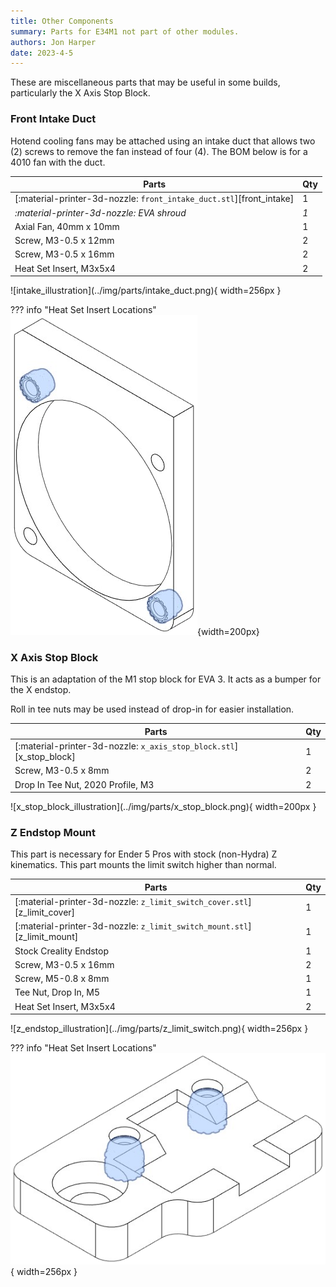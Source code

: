 ```yaml
---
title: Other Components
summary: Parts for E34M1 not part of other modules.
authors: Jon Harper
date: 2023-4-5
---
```


These are miscellaneous parts that may be useful in some builds, particularly the X Axis Stop Block.

### Front Intake Duct

Hotend cooling fans may be attached using an intake duct that allows two (2) screws to remove the fan instead of four (4). The BOM below is for a 4010 fan with the duct.

<div markdown class="jh-grid-container jh-grid-2">
<div markdown class="jh-grid-para">

| Parts     | Qty |
|-----------|-----|
| [:material-printer-3d-nozzle: `front_intake_duct.stl`][front_intake]  | 1 |
| *:material-printer-3d-nozzle: EVA shroud* | *1* |
| Axial Fan, 40mm x 10mm    | 1 |
| Screw, M3-0.5 x 12mm      | 2 |
| Screw, M3-0.5 x 16mm      | 2 |
| Heat Set Insert, M3x5x4   | 2 |

</div>
<div markdown class="jh-grid-img">
![intake_illustration](../img/parts/intake_duct.png){ width=256px }

??? info "Heat Set Insert Locations"
    ![front_intake_illustration](../img/inserts/front_intake.png){width=200px}
</div>
</div>

### X Axis Stop Block

This is an adaptation of the M1 stop block for EVA 3. It acts as a bumper for the X endstop.

<div markdown class="jh-grid-container jh-grid-2">
<div markdown class="jh-grid-para">

Roll in tee nuts may be used instead of drop-in for easier installation.

| Parts     | Qty |
|-----------|-----|
| [:material-printer-3d-nozzle: `x_axis_stop_block.stl`][x_stop_block] | 1 |
| Screw, M3-0.5 x 8mm | 2 |
| Drop In Tee Nut, 2020 Profile, M3 | 2 | 

</div>
<div markdown class="jh-grid-img">
![x_stop_block_illustration](../img/parts/x_stop_block.png){ width=200px }
</div>
</div>

### Z Endstop Mount

This part is necessary for Ender 5 Pros with stock (non-Hydra) Z kinematics. This part mounts the limit switch higher than normal.

<div markdown class="jh-grid-container jh-grid-2">
<div markdown class="jh-grid-para">

| Parts     | Qty |
|-----------|-----|
| [:material-printer-3d-nozzle: `z_limit_switch_cover.stl`][z_limit_cover] | 1 |
| [:material-printer-3d-nozzle: `z_limit_switch_mount.stl`][z_limit_mount] | 1 |
| Stock Creality Endstop | 1 |
| Screw, M3-0.5 x 16mm | 2 |
| Screw, M5-0.8 x 8mm  | 1 |
| Tee Nut, Drop In, M5 | 1 |
| Heat Set Insert, M3x5x4 | 2 |

</div>
<div markdown class="jh-grid-img">
![z_endstop_illustration](../img/parts/z_limit_switch.png){ width=256px }

??? info "Heat Set Insert Locations"
    ![z_endstop_illustration](../img/inserts/z_mount.png){ width=256px }
</div>
</div>